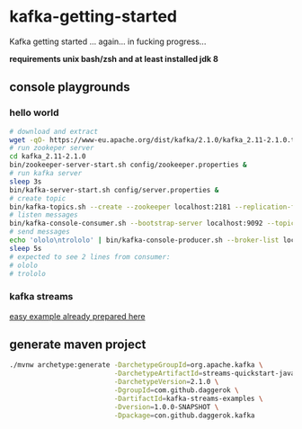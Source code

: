 # kafka-getting-started
Kafka getting started ... again... in fucking progress...

__requirements unix bash/zsh and at least installed jdk 8__

## console playgrounds

### hello world

```bash
# download and extract
wget -qO- https://www-eu.apache.org/dist/kafka/2.1.0/kafka_2.11-2.1.0.tgz | tar xvz
# run zookeper server
cd kafka_2.11-2.1.0
bin/zookeeper-server-start.sh config/zookeeper.properties &
# run kafka server
sleep 3s
bin/kafka-server-start.sh config/server.properties &
# create topic
bin/kafka-topics.sh --create --zookeeper localhost:2181 --replication-factor 1 --partitions 1 --topic test
# listen messages
bin/kafka-console-consumer.sh --bootstrap-server localhost:9092 --topic test --from-beginning &
# send messages
echo 'ololo\ntrololo' | bin/kafka-console-producer.sh --broker-list localhost:9092 --topic test
sleep 5s
# expected to see 2 lines from consumer:
# ololo
# trololo
```

### kafka streams

[easy example already prepared here](https://kafka.apache.org/21/documentation/streams/quickstart#quickstart_streams_download)

## generate maven project

```bash
./mvnw archetype:generate -DarchetypeGroupId=org.apache.kafka \
                          -DarchetypeArtifactId=streams-quickstart-java \
                          -DarchetypeVersion=2.1.0 \
                          -DgroupId=com.github.daggerok \
                          -DartifactId=kafka-streams-examples \
                          -Dversion=1.0.0-SNAPSHOT \
                          -Dpackage=con.github.daggerok.kafka    
```
